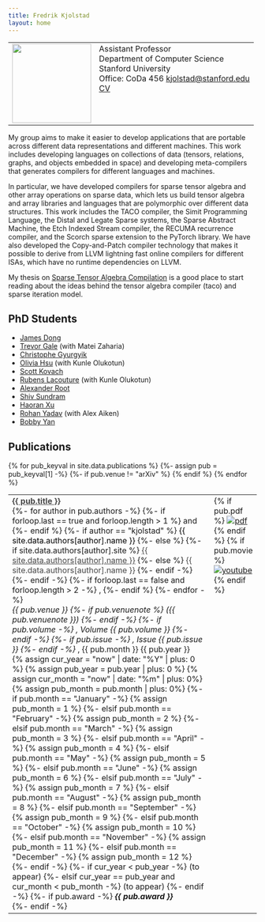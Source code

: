 ```yaml
---
title: Fredrik Kjolstad
layout: home
---
```


<table border="0" cellpadding="0">
<td valign="top" style="min-width:140px;">
<img src="/assets/fred.jpg" width="160">
<!-- ![Fredrik Kjolstad](/assets/fred.jpg){:style="float:left; margin-right:7px; margin-top:7px; width:160px"} -->
</td>
<td valign="top">
Assistant Professor<br/>
Department of Computer Science<br/>
Stanford University<br/>
Office: CoDa 456
<a href="mailto:kjolstad@stanford.edu">kjolstad@stanford.edu</a><br/>
<a href="kjolstad-cv.pdf">CV</a>
</td>
</table>

My group aims to make it easier to develop applications that are portable across different data representations and different machines. This work includes developing languages on collections of data (tensors, relations, graphs, and objects embedded in space) and developing meta-compilers that generates compilers for different languages and machines.

In particular, we have developed compilers for sparse tensor algebra and other array operations on sparse data, which lets us build tensor algebra and array libraries and languages that are polymorphic over different data structures. This work includes the TACO compiler, the Simit Programming Language, the Distal and Legate Sparse systems, the Sparse Abstract Machine, the Etch Indexed Stream compiler, the RECUMA recurrence compiler, and the Scorch sparse extension to the PyTorch library. We have also developed the Copy-and-Patch compiler technology that makes it possible to derive from LLVM lightning fast online compilers for different ISAs, which have no runtime dependencies on LLVM.

My thesis on <a href="/publications/kjolstad-thesis.pdf">Sparse
Tensor Algebra Compilation</a> is a good place to start reading
about the ideas behind the tensor algebra compiler (taco) and
sparse iteration model. 

<h2 class="tableheading">PhD Students</h2>

<ul>
  <li><a href="https://cs.stanford.edu/people/dongj/">James Dong</a></li>
  <li><a href="https://www.linkedin.com/in/trevorgale/">Trevor Gale</a> (with Matei Zaharia)</li>
  <li><a href="https://cgyurgyik.github.io">Christophe Gyurgyik</a></li>
  <li><a href="https://weiya711.github.io/">Olivia Hsu</a> (with Kunle Olukotun)</li>
  <li><a href="https://cutfree.net/">Scott Kovach</a></li>
  <li><a href="https://www.linkedin.com/in/lrubens">Rubens Lacouture</a> (with Kunle Olukotun)</li>
  <li><a href="https://rootjalex.github.io/">Alexander Root</a></li>
  <li><a href="https://shivsundram.github.io/">Shiv Sundram</a></li>
  <li><a href="https://sillycross.github.io/about/">Haoran Xu</a></li>
  <li><a href="https://rohany.github.io/">Rohan Yadav</a> (with Alex Aiken)</li>
  <li><a href="https://bobbyy.org/">Bobby Yan</a></li>
</ul>


<h2 class="tableheading">Publications</h2>

<table border="0">
  {% for pub_keyval in site.data.publications %}
    <tr>
      {%- assign pub = pub_keyval[1] -%}
        {%- if pub.venue != "arXiv" %}
        <td>
          <b><a href="{{pub_keyval[0]}}.html" style="color: #464646">{{ pub.title }}</a></b><br/>
          {%- for author in pub.authors -%}
            {%- if forloop.last == true and forloop.length > 1 %}
              and
            {%- endif %}
            {%- if author == "kjolstad" %}
              <font color="#000000">{{ site.data.authors[author].name }}</font>
            {%- else %}
              {%- if site.data.authors[author].site %}
                <a href="{{- site.data.authors[author].site -}}" style="color: #464646">{{ site.data.authors[author].name }}</a>
              {%- else %}
                <font color="#464646">{{ site.data.authors[author].name }}</font>
              {%- endif -%}
            {%- endif -%}
            {%- if forloop.last == false and forloop.length > 2 -%}
              ,
            {%- endif %}
          {%- endfor -%}<br/>
          <i>{{ pub.venue }}
          {%- if pub.venuenote %}
          ({{ pub.venuenote }})
          {%- endif -%}
          {%- if pub.volume -%}
          , Volume {{ pub.volume }}
          {%- endif -%}
          {%- if pub.issue -%}
          , Issue {{ pub.issue }}
          {%- endif -%}
          </i>, {{ pub.month }} {{ pub.year }}<br/>
          {% assign cur_year = "now" | date: "%Y" | plus: 0 %}
          {% assign pub_year = pub.year | plus: 0 %}
          {% assign cur_month = "now" | date: "%m" | plus: 0%}
          {% assign pub_month = pub.month | plus: 0%}
          {%- if pub.month == "January" -%}
            {% assign pub_month = 1 %}
          {%- elsif pub.month == "February" -%}
            {% assign pub_month = 2 %}
          {%- elsif pub.month == "March" -%}
            {% assign pub_month = 3 %}
          {%- elsif pub.month == "April" -%}
            {% assign pub_month = 4 %}
          {%- elsif pub.month == "May" -%}
            {% assign pub_month = 5 %}
          {%- elsif pub.month == "June" -%}
            {% assign pub_month = 6 %}
          {%- elsif pub.month == "July" -%}
            {% assign pub_month = 7 %}
          {%- elsif pub.month == "August" -%}
            {% assign pub_month = 8 %}
          {%- elsif pub.month == "September" -%}
            {% assign pub_month = 9 %}
          {%- elsif pub.month == "October" -%}
            {% assign pub_month = 10 %}
          {%- elsif pub.month == "November" -%}
            {% assign pub_month = 11 %}
          {%- elsif pub.month == "December" -%}
            {% assign pub_month = 12 %}
          {%- endif -%}
          {%- if cur_year < pub_year -%}
          (to appear)
          {%- elsif cur_year == pub_year and cur_month < pub_month -%}
          (to appear)
          {%- endif -%}
          {%- if pub.award -%}
            <i><b>{{ pub.award }}</b></i><br/>
          {%- endif -%}
        </td>
        <td valign="top" width="20">
          {% if pub.pdf %}
            <a href="{{ pub.pdf }}"><img src="/assets/pdf.png" alt="pdf" /></a>
          {% endif %}
          {% if pub.movie %}
            <a href="{{ pub.movie }}"><img src="/assets/movie.png" alt="youtube" /></a>
          {% endif %}
        </td>
      {% endif %}
    </tr>
{% endfor %}
</table>
